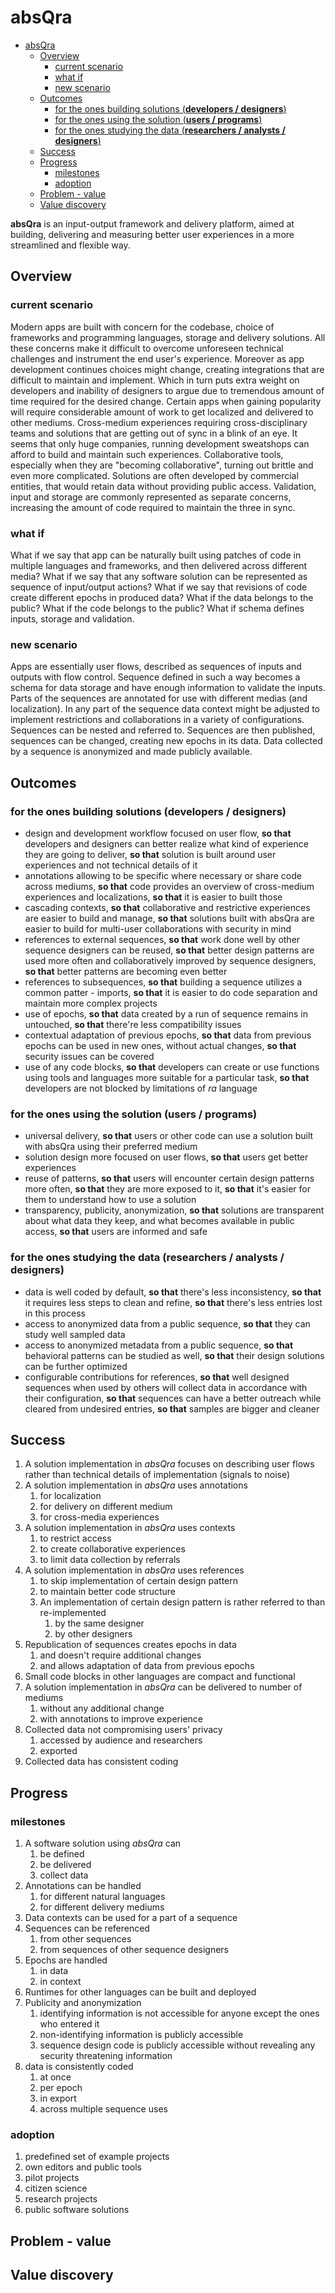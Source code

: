# absQra

- [absQra](#absqra)
  - [Overview](#overview)
    - [current scenario](#current-scenario)
    - [what if](#what-if)
    - [new scenario](#new-scenario)
  - [Outcomes](#outcomes)
    - [for the ones building solutions (__developers / designers__)](#for-the-ones-building-solutions-developers--designers)
    - [for the ones using the solution (__users / programs__)](#for-the-ones-using-the-solution-users--programs)
    - [for the ones studying the data (__researchers / analysts / designers__)](#for-the-ones-studying-the-data-researchers--analysts--designers)
  - [Success](#success)
  - [Progress](#progress)
    - [milestones](#milestones)
    - [adoption](#adoption)
  - [Problem - value](#problem---value)
  - [Value discovery](#value-discovery)

__absQra__ is an input-output framework and delivery platform, aimed at building, delivering and measuring better user experiences in a more streamlined and flexible way.

## Overview

### current scenario

Modern apps are built with concern for the codebase, choice of frameworks and programming languages, storage and delivery solutions. All these concerns make it difficult to overcome unforeseen technical challenges and instrument the end user's experience. Moreover as app development continues choices might change, creating integrations that are difficult to maintain and implement. Which in turn puts extra weight on developers and inability of designers to argue due to tremendous amount of time required for the desired change. Certain apps when gaining popularity will require considerable amount of work to get localized and delivered to other mediums. Cross-medium experiences requiring cross-disciplinary teams and solutions that are getting out of sync in a blink of an eye. It seems that only huge companies, running development sweatshops can afford to build and maintain such experiences. Collaborative tools, especially when they are "becoming collaborative", turning out brittle and even more complicated. Solutions are often developed by commercial entities, that would retain data without providing public access. Validation, input and storage are commonly represented as separate concerns, increasing the amount of code required to maintain the three in sync.

### what if

What if we say that app can be naturally built using patches of code in multiple languages and frameworks, and then delivered across different media? What if we say that any software solution can be represented as sequence of input/output actions? What if we say that revisions of code create different epochs in produced data? What if the data belongs to the public? What if the code belongs to the public? What if schema defines inputs, storage and validation.

### new scenario

Apps are essentially user flows, described as sequences of inputs and outputs with flow control. Sequence defined in such a way becomes a schema for data storage and have enough information to validate the inputs. Parts of the sequences are annotated for use with different medias (and localization). In any part of the sequence data context might be adjusted to implement restrictions and collaborations in a variety of configurations. Sequences can be nested and referred to. Sequences are then published, sequences can be changed, creating new epochs in its data. Data collected by a sequence is anonymized and made publicly available.

## Outcomes

### for the ones building solutions (__developers / designers__)

- design and development workflow focused on user flow, __so that__ developers and designers can better realize what kind of experience they are going to deliver, __so that__ solution is built around user experiences and not technical details of it
- annotations allowing to be specific where necessary or share code across mediums, __so that__ code provides an overview of cross-medium experiences and localizations, __so that__ it is easier to built those
- cascading contexts, __so that__ collaborative and restrictive experiences are easier to build and manage, __so that__ solutions built with absQra are easier to build for multi-user collaborations with security in mind
- references to external sequences, __so that__ work done well by other sequence designers can be reused, __so that__ better design patterns are used more often and collaboratively improved by sequence designers, __so that__ better patterns are becoming even better
- references to subsequences, __so that__ building a sequence utilizes a common patter - imports, __so that__ it is easier to do code separation and maintain more complex projects
- use of epochs, __so that__ data created by a run of sequence remains in untouched, __so that__ there're less compatibility issues
- contextual adaptation of previous epochs, __so that__ data from previous epochs can be used in new ones, without actual changes, __so that__ security issues can be covered
- use of any code blocks, __so that__ developers can create or use functions using tools and languages more suitable for a particular task, __so that__ developers are not blocked by limitations of _ra_ language

### for the ones using the solution (__users / programs__)

- universal delivery, __so that__ users or other code can use a solution built with absQra using their preferred medium
- solution design more focused on user flows, __so that__ users get better experiences
- reuse of patterns, __so that__ users will encounter certain design patterns more often, __so that__ they are more exposed to it, __so that__ it's easier for them to understand how to use a solution
- transparency, publicity, anonymization, __so that__ solutions are transparent about what data they keep, and what becomes available in public access, __so that__ users are informed and safe

### for the ones studying the data (__researchers / analysts / designers__)

- data is well coded by default, __so that__ there's less inconsistency, __so that__ it requires less steps to clean and refine, __so that__ there's less entries lost in this process
- access to anonymized data from a public sequence, __so that__ they can study well sampled data
- access to anonymized metadata from a public sequence, __so that__ behavioral patterns can be studied as well, __so that__ their design solutions can be further optimized
- configurable contributions for references, __so that__ well designed sequences when used by others will collect data in accordance with their configuration, __so that__ sequences can have a better outreach while cleared from undesired entries, __so that__ samples are bigger and cleaner

## Success

1. A solution implementation in _absQra_ focuses on describing user flows rather than technical details of implementation (signals to noise)
2. A solution implementation in _absQra_ uses annotations
   1. for localization
   2. for delivery on different medium
   3. for cross-media experiences
3. A solution implementation in _absQra_ uses contexts
   1. to restrict access
   2. to create collaborative experiences
   3. to limit data collection by referrals
4. A solution implementation in _absQra_ uses references
   1. to skip implementation of certain design pattern
   2. to maintain better code structure
   3. An implementation of certain design pattern is rather referred to than re-implemented
      1. by the same designer
      2. by other designers
5. Republication of sequences creates epochs in data
   1. and doesn't require additional changes
   2. and allows adaptation of data from previous epochs
6. Small code blocks in other languages are compact and functional
7. A solution implementation in _absQra_ can be delivered to number of mediums
   1. without any additional change
   2. with annotations to improve experience
8. Collected data not compromising users' privacy
   1. accessed by audience and researchers
   2. exported
9. Collected data has consistent coding

## Progress

### milestones

1. A software solution using _absQra_ can
   1. be defined
   2. be delivered
   3. collect data
2. Annotations can be handled
   1. for different natural languages
   2. for different delivery mediums
3. Data contexts can be used for a part of a sequence
4. Sequences can be referenced
   1. from other sequences
   2. from sequences of other sequence designers
5. Epochs are handled
   1. in data
   2. in context
6. Runtimes for other languages can be built and deployed
7. Publicity and anonymization
   1. identifying information is not accessible for anyone except the ones who entered it
   2. non-identifying information is publicly accessible
   3. sequence design code is publicly accessible without revealing any security threatening information
8. data is consistently coded
   1. at once
   2. per epoch
   3. in export
   4. across multiple sequence uses

### adoption

1. predefined set of example projects
2. own editors and public tools
3. pilot projects
4. citizen science
5. research projects
6. public software solutions

## Problem - value



## Value discovery
